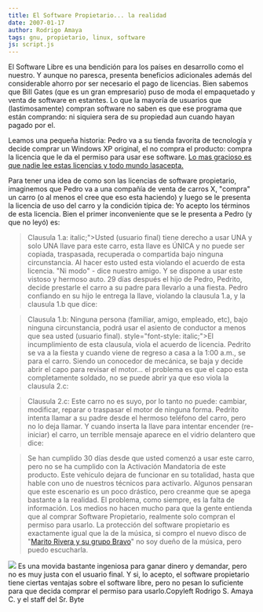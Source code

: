 ```yaml
---
title: El Software Propietario... la realidad
date: 2007-01-17
author: Rodrigo Amaya
tags: gnu, propietario, linux, software
js: script.js
---
```


El Software Libre es una bendición para los países en desarrollo como el
      nuestro. Y aunque no paresca, presenta beneficios adicionales además del considerable ahorro
      por ser necesario el pago de licencias.
Bien sabemos que Bill Gates (que es un gran
      empresario) puso de moda el empaquetado y venta de software en estantes. Lo que la mayoría de
      usuarios que (lastimosamente) compran
      software no saben es que ese programa que
      están comprando: ni siquiera sera de su propiedad aun cuando hayan pagado por el.

Leamos una pequeña historia: Pedro va a su tienda favorita de tecnología y
      decide comprar un Windows XP original, el
      no compra el producto: compra la licencia que le da el
      permiso para usar ese software. [Lo mas gracioso es que nadie lee estas licencias y todo mundo las](http://www.microsoft.com/windowsxp/home/eula.mspx)[acepta.](http://www.microsoft.com/windowsxp/home/eula.mspx)

Para tener una idea de como son las licencias de software
      propietario, imaginemos que Pedro va a una compañía de venta de carros X, "compra" un carro (o
      al menos el cree que eso esta haciendo) y luego se le presenta la licencia de uso del carro y
      la condición típica de: Yo acepto los términos de esta
      licencia.
Bien el primer inconveniente que se le presenta a Pedro (y
      que no leyó) es:

> Clausula 1.a:  italic;">Usted (usuario final) tiene derecho a usar UNA y solo UNA llave para este carro,
> esta llave es ÚNICA y no puede ser copiada, traspasada, recuperada o compartida bajo ninguna
> circunstancia. Al hacer esto usted esta violando el acuerdo de esta
> licencia.
"Ni modo" - dice nuestro amigo. Y se
      dispone a usar este vistoso y hermoso auto.
29 días después el hijo de Pedro,
      Pedrito, decide prestarle el carro a su padre para llevarlo a una fiesta. Pedro confiando en
      su hijo le entrega la llave, violando la clausula 1.a, y la clausula 1.b que dice:

> Clausula 1.b: Ninguna persona
> (familiar, amigo, empleado, etc), bajo ninguna circunstancia, podrá usar el asiento de
> conductor a menos que sea usted (usuario final).
>  style="font-style: italic;">El incumplimiento de esta clausula, viola el acuerdo de
> licencia.
Pedrito se va a la fiesta y cuando viene
      de regreso a casa a la 1:00 a.m., se para el carro.
Siendo un conocedor de
      mecánica, se baja y decide abrir el capo para revisar el motor... el problema es que el capo
      esta completamente soldado, no se puede abrir ya que eso viola la clausula 2.c:

> Clausula 2.c: Este carro no es
> suyo, por lo tanto no puede: cambiar, modificar, reparar o traspasar el motor de ninguna
> forma.
Pedrito intenta llamar a su padre desde el hermoso
      teléfono del carro, pero no lo deja llamar. Y cuando inserta la llave para intentar encender
      (re-iniciar) el carro, un terrible mensaje aparece en el vidrio delantero que dice:

> Se han
> cumplido 30 días desde que usted comenzó a usar este carro, pero no se ha cumplido con la
> Activación Mandatoria de este producto. Este vehículo dejara de funcionar en su totalidad,
> hasta que hable con uno de nuestros técnicos para activarlo.
Algunos pensaran que este escenario es un poco drástico, pero creanme
      que se apega bastante a la realidad. El problema, como siempre, es la falta de información.
      Los medios no hacen mucho para que la gente entienda que al comprar Software Propietario,
      realmente solo compran el permiso para usarlo. La protección del software propietario es
      exactamente igual que la de la música, si compro el nuevo disco de "[Marito Rivera y su grupo Bravo](http://www.maritorivera.com/)" no soy dueño
      de la música, pero puedo escucharla.

[![](http://bp1.blogger.com/_ayvorITawE4/Ra47mjD_h0I/AAAAAAAAAAg/hWIIT3HzlQ4/s400/18.jpg)](http://bp1.blogger.com/_ayvorITawE4/Ra47mjD_h0I/AAAAAAAAAAg/hWIIT3HzlQ4/s1600-h/18.jpg)
Es una
      movida bastante ingeniosa para ganar dinero y demandar, pero no es muy justa con el usuario
      final. Y si, lo acepto, el software propietario tiene ciertas ventajas sobre el software
      libre, pero no pesan lo suficiente para que decida
      comprar el permiso para usarlo.Copyleft
      Rodrigo S. Amaya C. y el staff del Sr. Byte